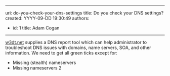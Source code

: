 

---
uri: do-you-check-your-dns-settings
title: Do you check your DNS settings?
created: YYYY-09-DD 19:30:49
authors:
  - id: 1
    title: Adam Cogan
---




<span class='intro'> <p>
                    <a href="https&#58;//w3dt.net//" target="_blank">w3dt.net</a> supplies a DNS report tool which can help administrator to troubleshoot DNS issues with domains, name servers, SOA, and other information.
                    We need to get all green ticks except for&#58;</p> </span>

<ul><li>Missing (stealth) nameservers</li><li>Missing nameservers 2</li></ul>​


